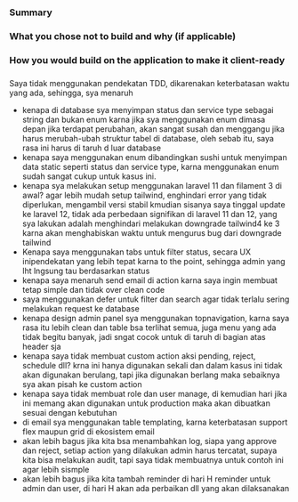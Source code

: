 ### Summary


### What you chose not to build and why (if applicable)


### How you would build on the application to make it client-ready


### 
Saya tidak menggunakan pendekatan TDD, dikarenakan keterbatasan waktu yang ada, sehingga, sya menaruh

- kenapa di database sya menyimpan status dan service type sebagai string dan bukan enum karna jika sya menggunakan enum dimasa depan jika terdapat perubahan, akan sangat susah dan menggangu jika harus merubah-ubah struktur tabel di database, oleh sebab itu, saya rasa ini harus di taruh d luar database
- kenapa saya menggunakan enum dibandingkan sushi untuk menyimpan data static seperti status dan service type, karna menggunakan enum sudah sangat cukup untuk kasus ini.
- kenapa sya melakukan setup menggunakan laravel 11 dan filament 3 di awal? agar lebih mudah setup tailwind, enghindari error yang tidak diperlukan, mengambil versi stabil kmudian sisanya saya tinggal update ke laravel 12, tidak ada perbedaan signifikan di laravel 11 dan 12, yang sya lakukan adalah menghindari melakukan downgrade tailwind4 ke 3 karna akan menghabiskan waktu untuk mengurus bug dari downgrade tailwind
- Kenapa saya menggunakan tabs untuk filter status, secara UX inipendekatan yang lebih tepat karna to the point, sehingga admin yang lht lngsung tau berdasarkan status
- kenapa saya menaruh send email di action karna saya ingin membuat tetap simple dan tidak over clean code
- saya menggunakan defer untuk filter dan search agar tidak terlalu sering melakukan request ke database
- kenapa design admin panel sya menggunakan topnavigation, karna saya rasa itu lebih clean dan table bsa terlihat semua, juga menu yang ada tidak begitu banyak, jadi sngat cocok untuk di taruh di bagian atas header sja
- kenapa saya tidak membuat custom action aksi pending, reject, schedule dll? krna ini hanya digunakan sekali dan dalam kasus ini tidak akan digunakan berulang, tapi jika digunakan berlang maka sebaiknya sya akan pisah ke custom action
- kenapa saya tidak membuat role dan user manage, di kemudian hari jika ini memang akan digunakan untuk production maka akan dibuatkan sesuai dengan kebutuhan
- di email sya menggunakan table templating, karna keterbatasan support flex maupun grid di ekosistem email
- akan lebih bagus jika kita bsa menambahkan log, siapa yang approve dan reject, setiap action yang dilakukan admin harus tercatat, supaya kita bisa melakukan audit, tapi saya tidak membuatnya untuk contoh ini agar lebih sismple
- akan lebih bagus jika kita tambah reminder di hari H reminder untuk admin dan user, di hari H akan ada perbaikan dll yang akan dilaksanakan